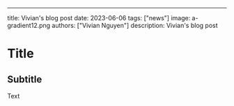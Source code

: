 ---
title: Vivian's blog post
date: 2023-06-06
tags: ["news"]
image: a-gradient12.png
authors: ["Vivian Nguyen"]
description: Vivian's blog post

# Title

## Subtitle 
Text
